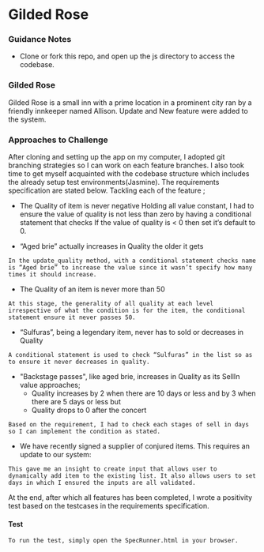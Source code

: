 # Gilded Rose

### Guidance Notes

- Clone or fork this repo, and open up the js directory to access the codebase.

###  Gilded Rose

Gilded Rose is a small inn with a prime location in a prominent city ran by a friendly innkeeper named Allison. Update and New feature were added to the system.

### Approaches to Challenge

After cloning and setting up the app on my computer, I adopted git branching strategies so I can work on each feature branches.
I also took time to get myself acquainted with the codebase structure which includes the already setup test environments(Jasmine). The requirements specification are stated below. 
Tackling each of the feature ;

- The Quality of item is never negative
    Holding all value constant, I had to ensure the value of quality is not less than zero by having a conditional statement that checks If the value of quality is < 0 then set it’s default to 0.

- “Aged brie” actually increases in Quality the older it gets
```
In the update_quality method, with a conditional statement checks name is “Aged brie” to increase the value since it wasn’t specify how many times it should increase.
```
- The Quality of an item is never more than 50
```
At this stage, the generality of all quality at each level irrespective of what the condition is for the item, the conditional statement ensure it never passes 50.
```
- “Sulfuras”, being a legendary item, never has to sold or decreases in Quality
```
A conditional statement is used to check “Sulfuras” in the list so as to ensure it never decreases in quality.
```
- "Backstage passes", like aged brie, increases in Quality as its SellIn value approaches;
  - Quality increases by 2 when there are 10 days or less and by 3 when there are 5 days or less but
  - Quality drops to 0 after the concert

```
Based on the requirement, I had to check each stages of sell in days so I can implement the condition as stated.
```
- We have recently signed a supplier of conjured items. This requires an update to our system:
```
This gave me an insight to create input that allows user to dynamically add item to the existing list. It also allows users to set days in which I ensured the inputs are all validated.
```
At the end, after which all features has been completed, I wrote a positivity test based on the testcases in the requirements specification. 


#### Test
````
To run the test, simply open the SpecRunner.html in your browser.
````
